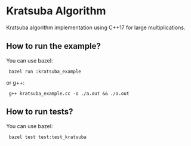 # Kratsuba Algorithm
Kratsuba algorithm implementation using C++17 for large multiplications.

## How to run the example?

You can use bazel:
<div>
<pre><code> bazel run :kratsuba_example
</code></pre>
</div>

or g++:
<div>
<pre><code> g++ kratsuba_example.cc -o ./a.out && ./a.out
</code></pre>
</div>


## How to run tests?

You can use bazel:
<div>
<pre><code> bazel test test:test_kratsuba
</code></pre>
</div>
